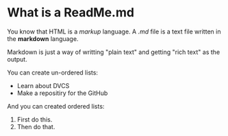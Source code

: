# What is a ReadMe.md

You know that HTML is a *markup* language. A *.md* file is a text file written in the **markdown** language.

Markdown is just a way of writting "plain text" and getting "rich text" as the output.

You can create un-ordered lists:

- Learn about DVCS
- Make a repositiry for the GitHub

And you can created ordered lists:

1. First do this.
2. Then do that.  
